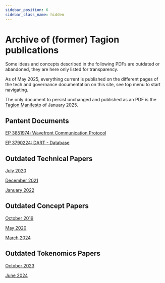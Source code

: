 ```yaml
---
sidebar_position: 6
sidebar_class_name: hidden
---
```

# Archive of (former) Tagion publications

Some ideas and concepts described in the following PDFs are outdated or abandoned, they are here only listed for transparency.  

As of May 2025, everything current is published on the different pages of the tech and governance documentation on this site, see top menu to start navigating. 

The only document to persist unchanged and published as an PDF is the [Tagion Manifesto](https://www.tagion.org/resources/tagion-manifesto.pdf) of January 2025.

## Pantent Documents

[EP 3851974: Wavefront Communication Protocol](/assets/Wavefront_Patent_EP_3851974.pdf)

[EP 3790224: DART - Database](/assets/DART_Patent_EP_3790224.pdf)

## Outdated Technical Papers

[July 2020](/Tagion_2020_July_Tech.pdf)

[December 2021](/Tagion_2021_Dec_Tech.pdf)

[January 2022](/Tagion_2022_Jan_Tech.pdf)


## Outdated Concept Papers

[October 2019](/Tagion_2019_Oct_Intro.pdf)

[May 2020](/Tagion_2020_May_Concept.pdf)

[March 2024](/Tagion_2024_March_Tech_Concept.pdf)


## Outdated Tokenomics Papers

[October 2023](/Tagion_Tokenomics_2023.pdf)

[June 2024](/Tagion_Tokenomics_June_2024.pdf)

